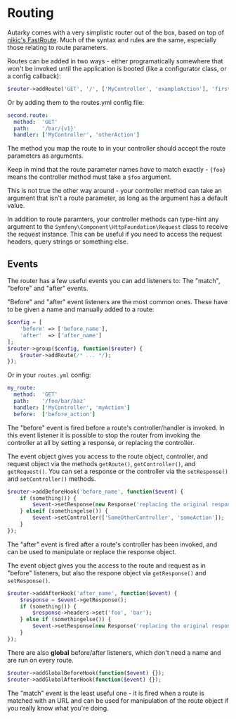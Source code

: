 # Routing

Autarky comes with a very simplistic router out of the box, based on top of [nikic's FastRoute](https://github.com/nikic/FastRoute). Much of the syntax and rules are the same, especially those relating to route parameters.

Routes can be added in two ways - either programatically somewhere that won't be invoked until the application is booted (like a configurator class, or a config callback):

```php
$router->addRoute('GET', '/', ['MyController', 'exampleAction'], 'first.route');
```

Or by adding them to the routes.yml config file:

```yaml
second.route:
  method:  'GET'
  path:    '/bar/{v1}'
  handler: ['MyController', 'otherAction']
```

The method you map the route to in your controller should accept the route parameters as arguments.

Keep in mind that the route parameter names *have* to match exactly - `{foo}` means the controller method must take a `$foo` argument.

This is not true the other way around - your controller method can take an argument that isn't a route parameter, as long as the argument has a default value.

In addition to route paramters, your controller methods can type-hint any argument to the `Symfony\Component\HttpFoundation\Request` class to receive the request instance. This can be useful if you need to access the request headers, query strings or something else.

## Events

The router has a few useful events you can add listeners to: The "match", "before" and "after" events.

"Before" and "after" event listeners are the most common ones. These have to be given a name and manually added to a route:

```php
$config = [
	'before' => ['before_name'],
	'after'  => ['after_name']
];
$router->group($config, function($router) {
	$router->addRoute(/* ... */);
});
```

Or in your `routes.yml` config:

```yaml
my_route:
  method:  'GET'
  path:    '/foo/bar/baz'
  handler: ['MyController', 'myAction']
  before:  ['before_action']
```

The "before" event is fired before a route's controller/handler is invoked. In this event listener it is possible to stop the router from invoking the controller at all by setting a response, or replacing the controller.

The event object gives you access to the route object, controller, and request object via the methods `getRoute()`, `getController()`, and `getRequest()`. You can set a response or the controller via the `setResponse()` and `setController()` methods.

```php
$router->addBeforeHook('before_name', function($event) {
	if (something()) {
		$event->setResponse(new Response('replacing the original response'));
	} elseif (somethingelse()) {
		$event->setController(['SomeOtherController', 'someAction']);
	}
});
```

The "after" event is fired after a route's controller has been invoked, and can be used to manipulate or replace the response object.

The event object gives you the access to the route and request as in "before" listeners, but also the respone object via `getResponse()` and `setResponse()`.

```php
$router->addAfterHook('after_name', function($event) {
	$response = $event->getResponse();
	if (something()) {
		$response->headers->set('foo', 'bar');
	} else if (somethingelse()) {
		$event->setResponse(new Response('replacing the original response'));
	}
});
```

There are also **global** before/after listeners, which don't need a name and are run on every route.

```php
$router->addGlobalBeforeHook(function($event) {});
$router->addGlobalAfterHook(function($event) {});
```

The "match" event is the least useful one - it is fired when a route is matched with an URL and can be used for manipulation of the route object if you really know what you're doing.
